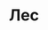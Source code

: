 ---
title: Лес
point:
    lat: 56.3310522
    lng: 43.880937
image_url: "https://instagram.fhen2-1.fna.fbcdn.net/t51.2885-15/e35/17587463_1805544133098989_5301758851962372096_n.jpg"
text: "Автор: Антон Мокров. Авторская художественная роспись, созданная в рамках фестиваля уличного исскуства."
tags:
    - graffiti
---